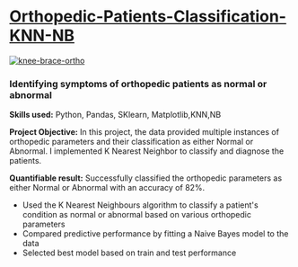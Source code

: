 # [Orthopedic-Patients-Classification-KNN-NB](https://github.com/mkgreen/Orthopedic-Patients-Classification-KNN-NB/blob/main/Ortho_Patients_Classification.ipynb)

[![knee-brace-ortho](https://user-images.githubusercontent.com/105948938/210697291-f37f4d78-f7f5-48e8-b7fd-4375a9254df3.png)](https://github.com/mkgreen/Orthopedic-Patients-Classification-KNN-NB/blob/main/Ortho_Patients_Classification.ipynb)

### Identifying symptoms of orthopedic patients as normal or abnormal

**Skills used:** Python, Pandas, SKlearn, Matplotlib,KNN,NB

**Project Objective:**  In this project, the data provided multiple instances of orthopedic parameters and their classification as either Normal or Abnormal. I implemented K Nearest Neighbor to classify and diagnose the patients.

**Quantifiable result:** Successfully classified the orthopedic parameters as either Normal or Abnormal with an accuracy of 82%.

- Used the K Nearest Neighbours algorithm to classify a patient's condition as normal or abnormal based on various orthopedic parameters
- Compared predictive performance by fitting a Naive Bayes model to the data
- Selected best model based on train and test performance
